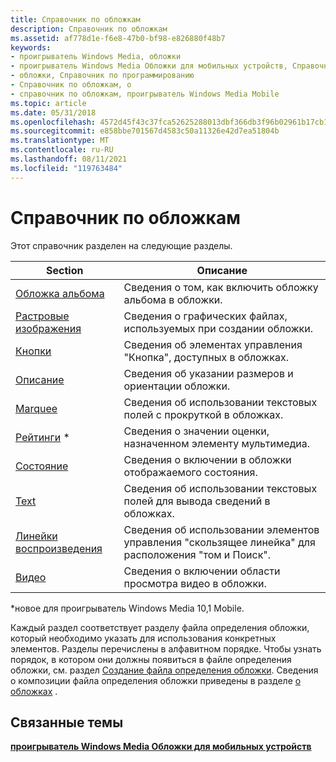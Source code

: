 ```yaml
---
title: Справочник по обложкам
description: Справочник по обложкам
ms.assetid: af778d1e-f6e8-47b0-bf98-e826880f48b7
keywords:
- проигрыватель Windows Media, обложки
- проигрыватель Windows Media Обложки для мобильных устройств, Справочник
- обложки, Справочник по программированию
- Справочник по обложкам, о
- справочник по обложкам, проигрыватель Windows Media Mobile
ms.topic: article
ms.date: 05/31/2018
ms.openlocfilehash: 4572d45f43c37fca52625288013dbf366db3f96b02961b17cb12edac9c02ab12
ms.sourcegitcommit: e858bbe701567d4583c50a11326e42d7ea51804b
ms.translationtype: MT
ms.contentlocale: ru-RU
ms.lasthandoff: 08/11/2021
ms.locfileid: "119763484"
---
```

# <a name="skin-reference"></a>Справочник по обложкам

Этот справочник разделен на следующие разделы.



| Section                        | Описание                                                                     |
|--------------------------------|---------------------------------------------------------------------------------|
| [Обложка альбома](album-art.md)     | Сведения о том, как включить обложку альбома в обложки.                                 |
| [Растровые изображения](bitmaps.md)         | Сведения о графических файлах, используемых при создании обложки.                          |
| [Кнопки](buttons.md)         | Сведения об элементах управления "Кнопка", доступных в обложках.                       |
| [Описание](description.md) | Сведения об указании размеров и ориентации обложки.                   |
| [Marquee](marquee.md)         | Сведения об использовании текстовых полей с прокруткой в обложках.                          |
| [Рейтинги](ratings.md) \*      | Сведения о значении оценки, назначенном элементу мультимедиа.                   |
| [Состояние](status.md)           | Сведения о включении в обложки отображаемого состояния.                          |
| [Text](text.md)               | Сведения об использовании текстовых полей для вывода сведений в обложках.             |
| [Линейки воспроизведения](trackbars.md)     | Сведения об использовании элементов управления "скользящее линейка" для расположения "том и Поиск". |
| [Видео](video.md)             | Сведения о включении области просмотра видео в обложки.                      |



 

\*новое для проигрыватель Windows Media 10,1 Mobile.

Каждый раздел соответствует разделу файла определения обложки, который необходимо указать для использования конкретных элементов. Разделы перечислены в алфавитном порядке. Чтобы узнать порядок, в котором они должны появиться в файле определения обложки, см. раздел [Создание файла определения обложки](creating-a-skin-definition-file.md). Сведения о композиции файла определения обложки приведены в разделе [о обложках](about-skins-mobile.md) .

## <a name="related-topics"></a>Связанные темы

<dl> <dt>

[**проигрыватель Windows Media Обложки для мобильных устройств**](windows-media-player-mobile-skins.md)
</dt> </dl>

 

 




